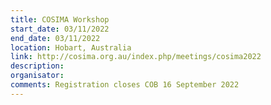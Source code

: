 ```yaml
---
title: COSIMA Workshop
start_date: 03/11/2022
end_date: 03/11/2022
location: Hobart, Australia
link: http://cosima.org.au/index.php/meetings/cosima2022
description: 
organisator:
comments: Registration closes COB 16 September 2022
---
```


